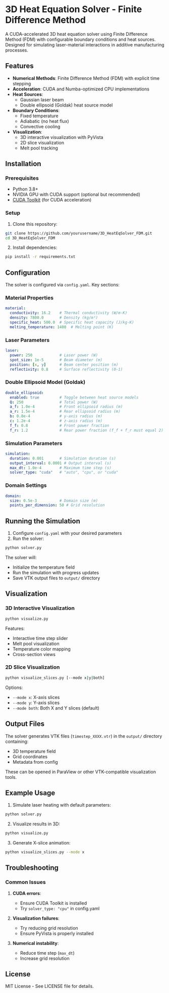 # 3D Heat Equation Solver - Finite Difference Method

A CUDA-accelerated 3D heat equation solver using Finite Difference Method (FDM) with configurable boundary conditions and heat sources. Designed for simulating laser-material interactions in additive manufacturing processes.

## Features

- **Numerical Methods**: Finite Difference Method (FDM) with explicit time stepping
- **Acceleration**: CUDA and Numba-optimized CPU implementations
- **Heat Sources**:
  - Gaussian laser beam
  - Double ellipsoid (Goldak) heat source model
- **Boundary Conditions**:
  - Fixed temperature
  - Adiabatic (no heat flux)
  - Convective cooling
- **Visualization**:
  - 3D interactive visualization with PyVista
  - 2D slice visualization
  - Melt pool tracking

## Installation

### Prerequisites

- Python 3.8+
- NVIDIA GPU with CUDA support (optional but recommended)
- [CUDA Toolkit](https://developer.nvidia.com/cuda-toolkit) (for CUDA acceleration)

### Setup

1. Clone this repository:
```bash
git clone https://github.com/yourusername/3D_HeatEqSolver_FDM.git
cd 3D_HeatEqSolver_FDM
```

2. Install dependencies:
```bash
pip install -r requirements.txt
```

## Configuration

The solver is configured via `config.yaml`. Key sections:

### Material Properties
```yaml
material:
  conductivity: 16.2    # Thermal conductivity (W/m-K)
  density: 7800.0       # Density (kg/m³)
  specific_heat: 500.0  # Specific heat capacity (J/kg-K)
  melting_temperature: 1400  # Melting point (K)
```

### Laser Parameters
```yaml
laser:
  power: 250            # Laser power (W)
  spot_size: 1e-5       # Beam diameter (m)
  position: [x, y]      # Beam center position (m)
  reflectivity: 0.8     # Surface reflectivity (0-1)
```

### Double Ellipsoid Model (Goldak)
```yaml
double_ellipsoid:
  enabled: true         # Toggle between heat source models
  Q: 250                # Total power (W)
  a_f: 1.0e-4           # Front ellipsoid radius (m)
  a_r: 1.5e-4           # Rear ellipsoid radius (m)
  b: 0.8e-4             # y-axis radius (m)
  c: 1.2e-4             # z-axis radius (m)
  f_f: 0.8              # Front power fraction
  f_r: 1.2              # Rear power fraction (f_f + f_r must equal 2)
```

### Simulation Parameters
```yaml
simulation:
  duration: 0.001       # Simulation duration (s)
  output_interval: 0.0001 # Output interval (s)
  max_dt: 1.0e-4        # Maximum time step (s)
  solver_type: "cuda"   # "auto", "cpu", or "cuda"
```

### Domain Settings
```yaml
domain:
  size: 0.5e-3          # Domain size (m)
  points_per_dimension: 50 # Grid resolution
```

## Running the Simulation

1. Configure `config.yaml` with your desired parameters
2. Run the solver:
```bash
python solver.py
```

The solver will:
- Initialize the temperature field
- Run the simulation with progress updates
- Save VTK output files to `output/` directory

## Visualization

### 3D Interactive Visualization
```bash
python visualize.py
```
Features:
- Interactive time step slider
- Melt pool visualization
- Temperature color mapping
- Cross-section views

### 2D Slice Visualization
```bash
python visualize_slices.py [--mode x|y|both]
```
Options:
- `--mode x`: X-axis slices
- `--mode y`: Y-axis slices
- `--mode both`: Both X and Y slices (default)

## Output Files

The solver generates VTK files (`timestep_XXXX.vtr`) in the `output/` directory containing:
- 3D temperature field
- Grid coordinates
- Metadata from config

These can be opened in ParaView or other VTK-compatible visualization tools.

## Example Usage

1. Simulate laser heating with default parameters:
```bash
python solver.py
```

2. Visualize results in 3D:
```bash
python visualize.py
```

3. Generate X-slice animation:
```bash
python visualize_slices.py --mode x
```

## Troubleshooting

### Common Issues

1. **CUDA errors**:
   - Ensure CUDA Toolkit is installed
   - Try `solver_type: "cpu"` in config.yaml

2. **Visualization failures**:
   - Try reducing grid resolution
   - Ensure PyVista is properly installed

3. **Numerical instability**:
   - Reduce time step (`max_dt`)
   - Increase grid resolution

## License

MIT License - See LICENSE file for details.
